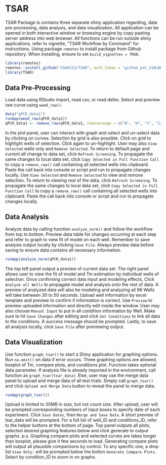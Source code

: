 # TSAR

  TSAR Package is contains three separate shiny application regarding, data pre-processing, data analysis, and data visualization. All application can be opened in both interactive window or browsing engine by copy pasting server address into web browser. All functions can be run outside shiny applications, refer to vignette, "TSAR Workflow by Command" for instructions.
  Using package `remotes` to install package from Github repository. When installing, ensure to set `build_vignettes = TRUE`.

```r
library(remotes)
remotes::install_github("CGAO123/TSAR", auth_token = "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", build_vignettes = TRUE)
library(TSAR)
```

## Data Pre-Processing
  Load data using RStudio import, read.csv, or read.delim. Select and preview raw curve using `weed_raw()`.

```r
data("qPCR_data1")
runApp(weed_raw(qPCR_data1))
qPCR_data1 <- remove_raw(qPCR_data1, removerange = c("B", "H", "1", "12"))
```
  In the plot panel, user can interact with graph and select and un-select data by clicking on curves. Selection by grid is also possible. Click on grid to highlight wells of selection. Click again to un-highlight. User may also `View Selected` wells only and `Remove Selected`. To return to default page and current all change to data set, click `Refresh Screening`. To propagate the same changes to local data set, click `Copy Selected in Full Function Call` to copy a `remove_raw()` call containing all selected wells into clipboard. Paste the call back into console or script and run to propagate changes locally. 
  Use `View Selected` and `Remove Selected` to view and remove selection. To return to viewing rest of the data, click `Refresh Screening`. To propagate the same changes to local data set, click `Copy Selected in Full Function Call` to copy a `remove_raw()` call containing all selected wells into clipboard. Paste the call back into console or script and run to propagate changes locally.

## Data Analysis

  Analyze data by calling function `analyze_norm()` and follow the workflow from top to bottom. Preview data table for changes occurring at each step and refer to graph to view fit of model on each well. Remember to save analysis output locally by clicking `Save File`. Always preview data before saving to ensure data contains all necessary information.

```r
runApp(analyze_norm(qPCR_data1))
```
  The top left panel output a preview of current data set. The right panel allows user to view the fit of model and Tm estimation by individual wells of selection. Once confirming correct data input and modeling effects,
  Click `Analyze all Wells` to propagate model and analysis onto the rest of data. A preview of analyzed data will also be modeling and analyzing all 96 Wells will take between 30 to 50 seconds.
  Upload well information by excel template and preview to confirm if information is correct. Use `Preview` to preview uploaded information and directly edit inside the window. User may also choose `Manual Input` to put in all condition information by Well. Make sure to hit `Save Changes` after editing and click `Set Conditions` to link all data to the conditions. A success message should be prompted.
  Lastly, to save all analysis locally, click `Save File` after previewing output. 

## Data Visualization

 Use function `graph_tsar()` to start a Shiny application for graphing options. Run `na.omit()` on data if error occurs. Three graphing options are allowed, boxplot of Tm, compare plots, and conditions plot.
  Function takes optional data parameter. If analysis file is already imported in the environment, call function as `graph_tsar(tsar_data)`. Else, user may use the merge data panel to upload and merge data of all test trials. Simply call `graph_tsar()` and click `Upload and Merge Data` button to reveal the panel to merge data.

```r
runApp(graph_tsar())
```
  Upload is limited to 30MB in size, but not count size. After upload, user will be prompted corresponding numbers of input boxes to specify date of each experiment. Click `Save Dates`, then `Merge and Save Data`. A short preview of tsar_data will be prompted. For a full list of well_ID and conditions_ID, refer to the helper buttons at the bottom of page.
  Top panel outputs all plots, selected desired graphing features below and click generate to output graphs. p.s. Graphing compare plots and selected curves are takes longer than boxplot, please give it few seconds to load.
  Generating compare plots will output all plausible comparisons by control. To any specific one, a drop list `View Only:` will be prompted below the botton `Generate Compare Plots`. Select by condition_ID to zoom in on graphs.
